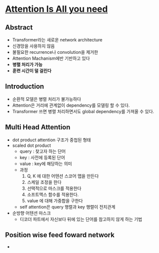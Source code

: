 # <a href=https://arxiv.org/abs/1706.03762>Attention Is All you need</a>
## Abstract
* Transformer라는 새로운 network architecture
* 신경망을 사용하지 않음
* 불필요한 recurrence나 convolution을 제거한
* Attention Machanism에반 기반하고 있다
* **병렬 처리가 가능**
* **훈련 시간이 덜 걸린다**

## Introduction
* 순환적 모델은 병렬 처리가 불가능하다
* Attention은 거리에 관계없이 dependency를 모델링 할 수 있다.
* Transformer 쓰면 병렬 처리하면서도 global dependency를 가져올 수 있다.


## Multi Head Attention
- dot product attention 구조가 중첩된 형태
- scaled dot product
  - query : 찾고자 하는 단어
  - key : 사전에 등록된 단어
  - value : key에 해당하는 의미
  - 과정
    1. Q, K 에 대한 어텐션 스코어 맵을 만든다
    2. 스케일 조정을 한다
    3. 선택적으로 마스크를 적용한다
    4. 소프트맥스 함수를 적용한다.
    5. value 에 대해 가중합을 구한다
  - self attention은 query 행렬과 key 행렬이 전치관계
- 순방향 어텐션 마스크
  - 디코더 파트에서 자신보다 뒤에 있는 단어를 참고하지 않게 하는 기법

## Position wise feed foward network
- 